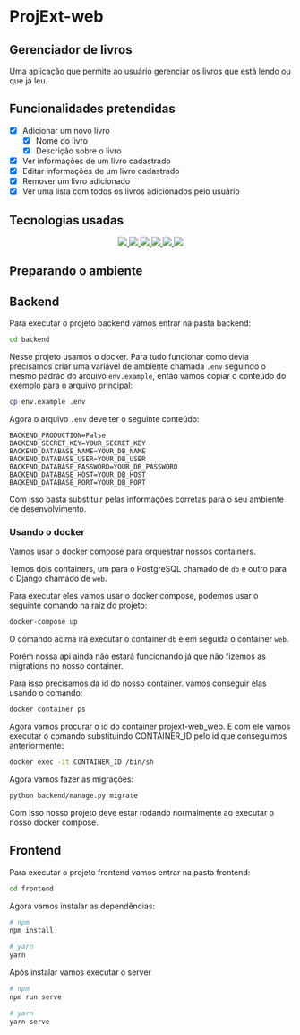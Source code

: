 # ProjExt-web
## Gerenciador de livros
Uma aplicação que permite ao usuário gerenciar os livros que está lendo ou que já leu.
## Funcionalidades pretendidas
- [x] Adicionar um novo livro
  - [x] Nome do livro
  - [x] Descrição sobre o livro
- [x] Ver informações de um livro cadastrado
- [x] Editar informações de um livro cadastrado
- [x] Remover um livro adicionado
- [x] Ver uma lista com todos os livros adicionados pelo usuário

## Tecnologias usadas
<p align='center'>
    <a href="https://www.python.org/">
        <img src='https://img.shields.io/badge/python-3776AB?logo=python&logoColor=white&style=for-the-badge' />
    </a>
    <a href="https://www.djangoproject.com/">
        <img src='https://img.shields.io/badge/django-092E20?logo=django&logoColor=white&style=for-the-badge' />
    </a>
    <a href="https://www.postgresql.org/">
        <img src='https://img.shields.io/badge/postgresql-4169E1?logo=postgresql&logoColor=white&style=for-the-badge' />
    </a>
    <a href="https://www.docker.com/">
        <img src='https://img.shields.io/badge/docker-2496ED?logo=docker&logoColor=white&style=for-the-badge' />
    </a>
    <a href="https://developer.mozilla.org/pt-BR/docs/Web/JavaScript">
        <img src='https://img.shields.io/badge/javascript-F7DF1E?logo=javascript&logoColor=white&style=for-the-badge'>
    </a>
    <a href="https://vuejs.org/">
        <img src='https://img.shields.io/badge/vuejs-4FC08D?logo=vue.js&logoColor=white&style=for-the-badge'>
    </a>
</p>

## Preparando o ambiente

## Backend
Para executar o projeto backend vamos entrar na pasta backend:
```bash
cd backend
```

Nesse projeto usamos o docker. Para tudo funcionar como devia precisamos criar uma variável de ambiente chamada `.env` seguindo o mesmo padrão do arquivo `env.example`, então vamos copiar o conteúdo do exemplo para o arquivo principal:
```bash
cp env.example .env
```
Agora o arquivo `.env` deve ter o seguinte conteúdo:
```
BACKEND_PRODUCTION=False
BACKEND_SECRET_KEY=YOUR_SECRET_KEY
BACKEND_DATABASE_NAME=YOUR_DB_NAME
BACKEND_DATABASE_USER=YOUR_DB_USER
BACKEND_DATABASE_PASSWORD=YOUR_DB_PASSWORD
BACKEND_DATABASE_HOST=YOUR_DB_HOST
BACKEND_DATABASE_PORT=YOUR_DB_PORT
```
Com isso basta substituir pelas informações corretas para o seu ambiente de desenvolvimento.

### Usando o docker
Vamos usar o docker compose para orquestrar nossos containers.

Temos dois containers, um para o PostgreSQL chamado de `db` e outro para o Django chamado de `web`.

Para executar eles vamos usar o docker compose, podemos usar o seguinte comando na raiz do projeto:
```bash
docker-compose up
```
O comando acima irá executar o container `db` e em seguida o container `web`.

Porém nossa api ainda não estará funcionando já que não fizemos as migrations no nosso container.

Para isso precisamos da id do nosso container. vamos conseguir elas usando o comando:
```bash
docker container ps
```
Agora vamos procurar o id do container projext-web_web. E com ele vamos executar o comando substituindo CONTAINER_ID pelo id que conseguimos anteriormente:
```bash
docker exec -it CONTAINER_ID /bin/sh
```
Agora vamos fazer as migrações:
```bash
python backend/manage.py migrate
```
Com isso nosso projeto deve estar rodando normalmente ao executar o nosso docker compose.

## Frontend
Para executar o projeto frontend vamos entrar na pasta frontend:
```bash
cd frontend
```

Agora vamos instalar as dependências:
```bash
# npm
npm install

# yarn
yarn
```

Após instalar vamos executar o server
```bash
# npm
npm run serve

# yarn
yarn serve
```